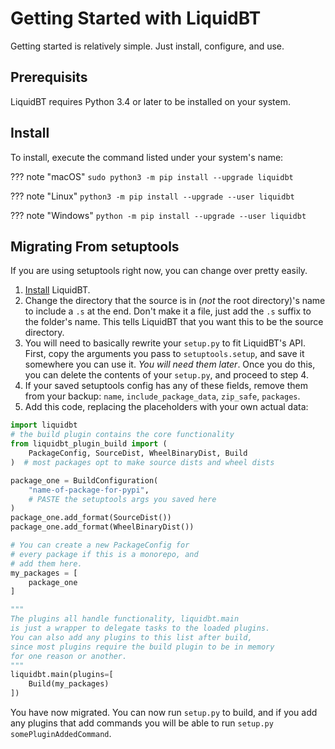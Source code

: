 # Getting Started with LiquidBT

Getting started is relatively simple. Just install, configure, and use.

## Prerequisits

LiquidBT requires Python 3.4 or later to be installed on your system.

## Install

To install, execute the command listed under your system's name:

??? note "macOS"
    `sudo python3 -m pip install --upgrade liquidbt`

??? note "Linux"
    `python3 -m pip install --upgrade --user liquidbt`

??? note "Windows"
    `python -m pip install --upgrade --user liquidbt`

## Migrating From setuptools

If you are using setuptools right now, you can change over pretty easily.

1. [Install](#install) LiquidBT.
2. Change the directory that the source is in (*not* the root directory)'s
name to include a `.s` at the end. Don't make it a file, just add the `.s` suffix
to the folder's name. This tells LiquidBT that you want this to be the source directory.
3. You will need to basically rewrite your `setup.py` to fit LiquidBT's API.
First, copy the arguments you pass to `setuptools.setup`, and save it somewhere
you can use it. *You will need them later*. Once you do this, you can delete the contents
of your `setup.py`, and proceed to step 4.
4. If your saved setuptools config has any of these fields, remove them from your backup:
`name`, `include_package_data`, `zip_safe`, `packages`.
5. Add this code, replacing the placeholders with your own actual data:

```python
import liquidbt
# the build plugin contains the core functionality
from liquidbt_plugin_build import (
    PackageConfig, SourceDist, WheelBinaryDist, Build
)  # most packages opt to make source dists and wheel dists

package_one = BuildConfiguration(
    "name-of-package-for-pypi",
    # PASTE the setuptools args you saved here
)
package_one.add_format(SourceDist())
package_one.add_format(WheelBinaryDist())

# You can create a new PackageConfig for
# every package if this is a monorepo, and
# add them here.
my_packages = [
    package_one
]

"""
The plugins all handle functionality, liquidbt.main
is just a wrapper to delegate tasks to the loaded plugins.
You can also add any plugins to this list after build,
since most plugins require the build plugin to be in memory
for one reason or another.
"""
liquidbt.main(plugins=[
    Build(my_packages)
])
```

You have now migrated. You can now run `setup.py` to build,
and if you add any plugins that add commands you will be
able to run `setup.py somePluginAddedCommand`.
